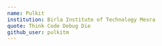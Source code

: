 ```yaml
---
name: Pulkit
institution: Birla Institute of Technology Mesra
quote: Think Code Debug Die
github_user: pulkitm
---
```

